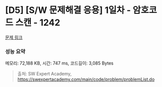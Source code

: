 # [D5] [S/W 문제해결 응용] 1일차 - 암호코드 스캔 - 1242 

[문제 링크](https://swexpertacademy.com/main/code/problem/problemDetail.do?contestProbId=AV15JEKKAM8CFAYD) 

### 성능 요약

메모리: 72,188 KB, 시간: 747 ms, 코드길이: 3,085 Bytes



> 출처: SW Expert Academy, https://swexpertacademy.com/main/code/problem/problemList.do